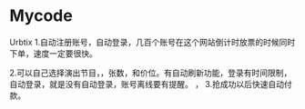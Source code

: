 # Mycode
Urbtix
1.自动注册账号，自动登录，几百个账号在这个网站倒计时放票的时候同时下单，速度一定要很快。

2.可以自己选择演出节目，，张数，和价位。有自动刷新功能，登录有时间限制，自动登录，就是没有自动登录，账号离线要有提醒。
，
3.抢成功以后快速自动付款。
